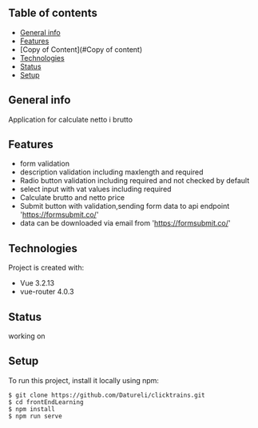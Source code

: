 ## Table of contents
* [General info](#general-info)
* [Features](#features)
* [Copy of Content](#Copy of content)
* [Technologies](#technologies)
* [Status](#status)
* [Setup](#setup)

## General info
Application for calculate netto i brutto

## Features
* form validation
* description validation  including maxlength and required
* Radio button validation including required and not checked by default
* select input with vat values including required
* Calculate brutto and netto price
* Submit button with validation,sending form data to api endpoint 'https://formsubmit.co/'
* data can be downloaded via email from 'https://formsubmit.co/'


## Technologies
Project is created with:
* Vue 3.2.13
* vue-router 4.0.3

## Status
working on
	
## Setup
To run this project, install it locally using npm:

```
$ git clone https://github.com/Datureli/clicktrains.git
$ cd frontEndLearning
$ npm install
$ npm run serve
```

